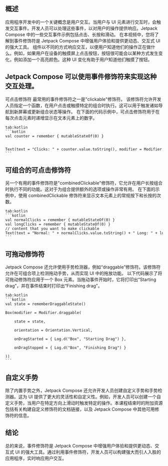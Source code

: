 ## 概述
应用程序开发中的一个关键概念是用户交互。当用户与 UI 元素进行交互时，会触发交互事件。开发人员可以处理这些事件，以对用户的操作提供响应。Jetpack Compose 中的一些交互事件示例包括点击、长按和滑动。
在本视频中，您将了解到事件修饰符是 Jetpack Compose 中增强用户体验和提供更动态、交互式 UI 的强大工具。
组件以不同的方式响应交互，以便用户知道他们的操作正在做什么。例如，如果用户在设备的触摸屏上点击按钮，按钮很可能会以某种方式发生变化，例如添加一个高亮颜色。这种 UI 变化有助于用户知道他们触摸了按钮。
## Jetpack Compose 可以使用事件修饰符来实现这种交互处理。
可点击修饰符
最常用的事件修饰符之一是"clickable"修饰符。
该修饰符允许开发人员指定一个函数，在用户点击或触摸特定的组合时执行。这可以用于触发诸如导航到新屏幕或更新组合状态等操作。
在下面的代码示例中，可点击修饰符用于在每次点击元素时递增显示在文本元素上的数字。

````tab
tab:kotlin
```kotlin
val counter = remember { mutableStateOf(0) }


Text(text = "Clicks: " + counter.value.toString(), modifier = Modifier.clickable { counter.value += 1 })
```
````

## 可组合的可点击修饰符
另一个有用的事件修饰符是"combinedClickable"修饰符，它允许在用户长按组合时执行不同的功能。这对于为组合提供额外的选项或操作非常有用。
在下面的示例中，使用 combinedClickable 修饰符来显示文本元素上的常规按下和长按的次数。

````tab
tab:kotlin
```kotlin
val normalClicks = remember { mutableStateOf(0) }
val longClicks = remember { mutableStateOf(0) }
// content that you want to make clickable
Text(text = "Normal: " + normalClicks.value.toString() + " Long: " + longClicks.value.toString(), modifier = Modifier.combinedClickable ( onClick = { normalClicks.value += 1 }, onLongClick = { longClicks.value += 1 } ))
```
````


## 可拖动修饰符
Jetpack Compose 还允许使用手势检测器，例如“draggable”修饰符。该修饰符允许在可组合项上检测拖动手势，从而实现 UI 中的拖放功能。
以下代码展示了将可拖动修饰符应用于一个 Box 元素。当拖动事件开始时，它将打印出“Starting drag”，并在事件结束时打印出“Finishing drag”。


````tab
tab:kotlin
```kotlin
val state = rememberDraggableState()

Box(modifier = Modifier.draggable(

    state = state,

    orientation = Orientation.Vertical,

    onDragStarted = { Log.d("Box", "Starting Drag") },

    onDragStopped = { Log.d("Box", "Finishing Drag") }

))
```
````


## 自定义手势
除了内置手势之外，Jetpack Compose 还允许开发人员创建自定义手势和手势检测器。这为 UI 提供了更大的灵活性和自定义性。例如，开发人员可以创建一个自定义手势，当用户在特定方向上滑动时触发特定的操作。本课程结束时的附加资源包括有关构建自定义修饰符的文档链接，以及 Jetpack Compose 中其他可用修饰符的信息。
## 结论
总的来说，事件修饰符是 Jetpack Compose 中增强用户体验和提供更动态、交互式 UI 的强大工具。通过利用事件修饰符，开发人员可以构建强大而引人入胜的应用程序，实时响应用户交互。